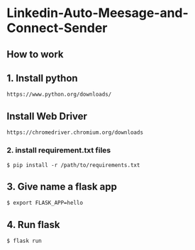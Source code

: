 # Linkedin-Auto-Meesage-and-Connect-Sender

## How to work

## 1. Install python
```
https://www.python.org/downloads/
```
## Install Web Driver
```
https://chromedriver.chromium.org/downloads
```

### 2. install requirement.txt files

```
$ pip install -r /path/to/requirements.txt
```

## 3. Give name a flask app
``` 
$ export FLASK_APP=hello
```

## 4. Run flask
``` 
$ flask run
```
